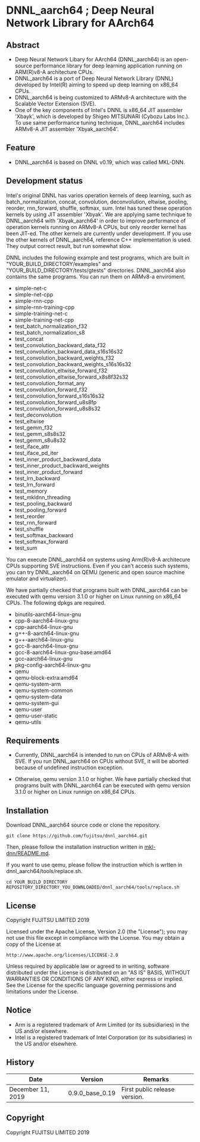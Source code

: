 # DNNL_aarch64 ; Deep Neural Network Library for AArch64

## Abstract

- Deep Neural Network Libary for AArch64 (DNNL_aarch64) is an open-source performance library for deep learning application running on ARM(R)v8-A architecture CPUs.
- DNNL_aarch64 is a port of Deep Neural Network Library (DNNL) developed by Intel(R) aiming to speed up deep learning on x86_64 CPUs.
- DNNL_aarch64 is being customized to ARMv8-A architecture with the Scalable Vector Extension (SVE).
- One of the key components of Intel's DNNL is x86_64 JIT assembler 'Xbayk', which is developed by Shigeo MITSUNARI (Cybozu Labs Inc.).
To use same performance tuning technique, DNNL_aarch64 includes ARMv8-A JIT assembler 'Xbyak_aarch64'. 

## Feature

- DNNL_aarch64 is based on DNNL v0.19, which was called MKL-DNN.

## Development status

Intel's original DNNL has varios operation kernels of deep learning, such as batch_normalization, concat, convolution, deconvolution, eltwise, pooling, reorder, rnn_forward, shuffle, softmax, sum.
Intel has tuned these operation kernels by using JIT assembler 'Xbyak'.
We are applying same technique to DNNL_aarch64 with 'Xbyak_aarch64' in order to improve performance of operation kernels running on ARMv8-A CPUs,
but only reorder kernel has been JIT-ed. The other kernels are currently under development.
If you use the other kernels of DNNL_aarch64, reference C++ implementation is used. They output correct result, but run somewhat slow.

DNNL includes the following example and test programs, which are built in "YOUR_BUILD_DIRECTORY/examples" and "YOUR_BUILD_DIRECTORY/tests/gtests" directories.
DNNL_aarch64 also contains the same programs. You can run them on ARMv8-a enviroment.

- simple-net-c
- simple-net-cpp
- simple-rnn-cpp
- simple-rnn-training-cpp
- simple-training-net-c
- simple-training-net-cpp
- test_batch_normalization_f32
- test_batch_normalization_s8
- test_concat
- test_convolution_backward_data_f32
- test_convolution_backward_data_s16s16s32
- test_convolution_backward_weights_f32
- test_convolution_backward_weights_s16s16s32
- test_convolution_eltwise_forward_f32
- test_convolution_eltwise_forward_x8s8f32s32
- test_convolution_format_any
- test_convolution_forward_f32
- test_convolution_forward_s16s16s32
- test_convolution_forward_u8s8fp
- test_convolution_forward_u8s8s32
- test_deconvolution
- test_eltwise
- test_gemm_f32
- test_gemm_s8s8s32
- test_gemm_s8u8s32
- test_iface_attr
- test_iface_pd_iter
- test_inner_product_backward_data
- test_inner_product_backward_weights
- test_inner_product_forward
- test_lrn_backward
- test_lrn_forward
- test_memory
- test_mkldnn_threading
- test_pooling_backward
- test_pooling_forward
- test_reorder
- test_rnn_forward
- test_shuffle
- test_softmax_backward
- test_softmax_forward
- test_sum

You can execute DNNL_aarch64 on systems using Arm(R)v8-A architecure CPUs supporting SVE instructions.
Even if you can't access such systems, you can try DNNL_aarch64 on QEMU (generic and open source machine emulator and virtualizer).

We have partially checked that programs built with DNNL_aarch64 can be executed with qemu version 3.1.0 or higher on Linux running on x86_64 CPUs.
The following dpkgs are required.

* binutils-aarch64-linux-gnu
* cpp-8-aarch64-linux-gnu
* cpp-aarch64-linux-gnu
* g++-8-aarch64-linux-gnu
* g++-aarch64-linux-gnu
* gcc-8-aarch64-linux-gnu
* gcc-8-aarch64-linux-gnu-base:amd64
* gcc-aarch64-linux-gnu
* pkg-config-aarch64-linux-gnu
* qemu
* qemu-block-extra:amd64
* qemu-system-arm
* qemu-system-common
* qemu-system-data
* qemu-system-gui
* qemu-user
* qemu-user-static
* qemu-utils

## Requirements

- Currently, DNNL_aarch64 is intended to run on CPUs of ARMv8-A with SVE. If you run DNNL_aarch64 on CPUs without SVE, it will be aborted because of undefined instruction exception. 

- Otherwise, qemu version 3.1.0 or higher. We have partially checked that programs built with DNNL_aarch64 can be executed with qemu version 3.1.0 or higher on Linux runnign on x86_64 CPUs.

## Installation

Download DNNL_aarch64 source code or clone the repository.

```
git clone https://github.com/fujitsu/dnnl_aarch64.git
```

Then, please follow the installation instruction written in [mkl-dnn/README.md](mkl-dnn/README.md).

If you want to use qemu, please follow the instruction which is wrtten in dnnl_aarch64/tools/replace.sh.

```
cd YOUR_BUILD_DIRECTORY
REPOSITORY_DIRECTORY_YOU_DOWNLOADED/dnnl_aarch64/tools/replace.sh
```


## License

Copyright FUJITSU LIMITED 2019

Licensed under the Apache License, Version 2.0 (the "License");
you may not use this file except in compliance with the License.
You may obtain a copy of the License at

    http://www.apache.org/licenses/LICENSE-2.0

Unless required by applicable law or agreed to in writing, software
distributed under the License is distributed on an "AS IS" BASIS,
WITHOUT WARRANTIES OR CONDITIONS OF ANY KIND, either express or implied.
See the License for the specific language governing permissions and
limitations under the License.

## Notice

* Arm is a registered trademark of Arm Limited (or its subsidiaries) in the US and/or elsewhere.
* Intel is a registered trademark of Intel Corporation (or its subsidiaries) in the US and/or elsewhere.

## History

|Date|Version|Remarks|
|----|----|----|
|December 11, 2019|0.9.0_base_0.19|First public release version.|


## Copyright

Copyright FUJITSU LIMITED 2019


